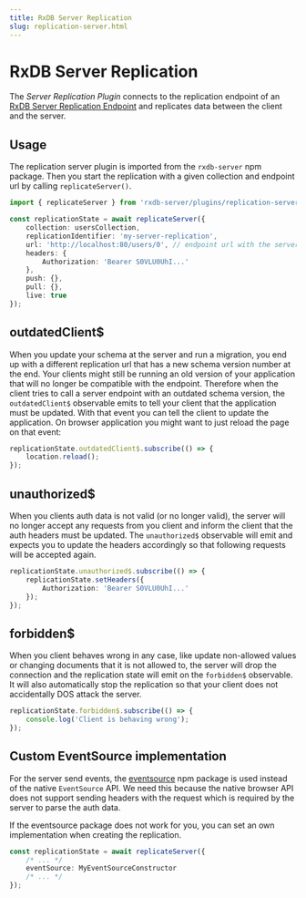 ```yaml
---
title: RxDB Server Replication
slug: replication-server.html
---
```


# RxDB Server Replication

The *Server Replication Plugin* connects to the replication endpoint of an [RxDB Server Replication Endpoint](./rx-server.md#replication-endpoint) and replicates data between the client and the server.

## Usage

The replication server plugin is imported from the `rxdb-server` npm package. Then you start the replication with a given collection and endpoint url by calling `replicateServer()`.

```ts
import { replicateServer } from 'rxdb-server/plugins/replication-server';

const replicationState = await replicateServer({
    collection: usersCollection,
    replicationIdentifier: 'my-server-replication',
    url: 'http://localhost:80/users/0', // endpoint url with the servers collection schema version at the end
    headers: {
        Authorization: 'Bearer S0VLU0UhI...'
    },
    push: {},
    pull: {},
    live: true
});
```

## outdatedClient$

When you update your schema at the server and run a migration, you end up with a different replication url that has a new schema version number at the end.
Your clients might still be running an old version of your application that will no longer be compatible with the endpoint. Therefore when the client tries to call a server endpoint with an outdated schema version, the `outdatedClient$` observable emits to tell your client that the application must be updated. With that event you can tell the client to update the application.
On browser application you might want to just reload the page on that event:

```ts
replicationState.outdatedClient$.subscribe(() => {
    location.reload();
});
```

## unauthorized$

When you clients auth data is not valid (or no longer valid), the server will no longer accept any requests from you client and inform the client that the auth headers must be updated.
The `unauthorized$` observable will emit and expects you to update the headers accordingly so that following requests will be accepted again.

```ts
replicationState.unauthorized$.subscribe(() => {
    replicationState.setHeaders({
        Authorization: 'Bearer S0VLU0UhI...'
    });
});
```

## forbidden$

When you client behaves wrong in any case, like update non-allowed values or changing documents that it is not allowed to,
the server will drop the connection and the replication state will emit on the `forbidden$` observable.
It will also automatically stop the replication so that your client does not accidentally DOS attack the server.

```ts
replicationState.forbidden$.subscribe(() => {
    console.log('Client is behaving wrong');
});
```

## Custom EventSource implementation

For the server send events, the [eventsource](https://github.com/EventSource/eventsource) npm package is used instead of the native `EventSource` API. We need this because the native browser API does not support sending headers with the request which is required by the server to parse the auth data.

If the eventsource package does not work for you, you can set an own implementation when creating the replication.

```ts
const replicationState = await replicateServer({
    /* ... */
    eventSource: MyEventSourceConstructor
    /* ... */
});
```
